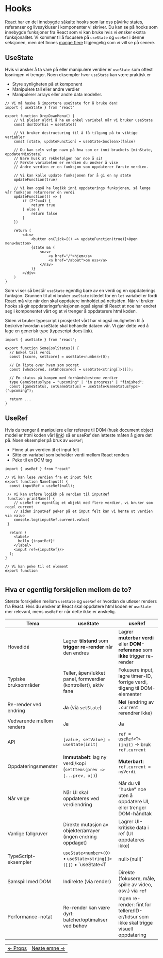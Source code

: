 # Hooks

React har en del innebygde såkalte hooks som lar oss påvirke states, referanser og livssykluser i komponenter vi skriver. Du kan se på hooks som innebygde funksjoner fra React som vi kan bruke hvis vi ønsker ekstra funksjonalitet. Vi kommer til å focusere på `useState` og `useRef` i denne seksjonen, men det finnes [mange flere](https://react.dev/reference/react/hooks) tilgjengelig som vi vill se på senere.

## UseState

Hvis vi ønsker å ta vare på eller manipulere verdier er `useState` som oftest løsningen vi trenger. Noen eksempler hvor `useState` kan være praktisk er

- Styre synligheten på et komponent
- Manipulere tall eller andre verdier
- Manipulerer arrays eller andre data modeller.

```tsx
// Vi må huske å importere useState for å bruke den!
import { useState } from "react"

export function DropDownMenu() {
    // Vi pleier aldri å ha en enkel variabel når vi bruker useState
    const dontDoThis = useState()

    // Vi bruker destructuring til å få tilgang på to viktige variabler
    const [state, updateFunction] = useState<boolean>(false)

    // Du kan selv velge navn på hva som er inni brackets [minState, oppdaterMinState]
    // Bare husk at rekkefølgen har noe å si!
    // Første variabelen er verdien du ønsker å vise
    // Andre verdien er en funksjon som oppdaterer første verdien.

    // Vi kan kalle update funksjonen for å gi en ny state
    updateFunction(true)

    // Vi kan også ha logikk inni oppdaterings funksjonen, så lenge vår funksjon returnerer en verdi
    updateFunction(() => {
        if (2*2==4) {
            return true
        } else {
            return false
        }
    })

    return (
        <div>
            <button onClick={() => updateFunction(true)}>Open menu<button>
            {state && (
                <nav>
                    <a href="/">hjem</a>
                    <a href="/about">om oss</a>
                </nav>
            )}
        </div>
    )
}
```

Som vi ser så består `useState` egentlig bare av en verdi og en oppdaterings funksjon. Grunnen til at vi bruker `useState` istedet for en `let` variabel er fordi React må vite når den skal oppdatere innholdet på nettsiden. Når vi bruker hooks så gir oppdateringsfunksjonen også signal til React at noe har endret seg i komponentet vårt og at vi trenger å oppdaterere html koden.

Siden vi bruker typescript i prosjektet vårt har vi også muligheten til å beskrive hvordan useState skal behandle dataen vår. Vi gjør dette ved å lage en generisk type (typescript docs [link](https://www.typescriptlang.org/docs/handbook/2/generics.html)).

```tsx
import { useState } from "react";

export function SomeCoolStates() {
  // Enkel tall verdi
  const [score, setScore] = useState<number>(0);

  // En liste over hvem som scoret
  const [whoScored, setWhoScored] = useState<string[]>([]);

  // En status på kampen med forhåndsbesteme verdier
  type GameStatusType = "upcoming" | "in progress" | "finished";
  const [gameStatus, setGameStatus] = useState<GameStatusType>("upcoming");

  return ...
}
```

## UseRef

Hvis du trenger å manipulere eller referere til DOM (husk document object model er html koden vår! [link](https://www.w3schools.com/js/js_htmldom.asp)) så er useRef den letteste måten å gjøre det på. Noen eksempler på bruk av `useRef`;

- Finne ut av verdien til et input felt
- Sitte en variabel som beholder verdi mellom React renders
- Peke til en DOM tag

```tsx
import { useRef } from "react"

// Vi kan lese verdien fra et input felt
export function NameInput() {
  const inputRef = useRef(null);

 // Vi kan utføre logikk på verdien til inputRef
 function printName() {
    // useRef er egentlig et objekt med flere verdier, vi bruker som regel current
    // siden inputRef peker på et input felt kan vi hente ut verdien via value
    console.log(inputRef.current.value)
 }

  return (
    <label>
      hello {inputRef}!
    </label>
    <input ref={inputRef}/>
  );
}

// Vi kan peke til et element
export function


```

## Hva er egentlig forskjellen mellom de to?

Største forskjellen mellom `useState` og `useRef` er hvordan de utløser renders fra React. Hvis du ønsker at React skal oppdatere html koden er `useState` mer relevant, mens `useRef` er når dette ikke er ønskelig.

| Tema                       | useState                                                                 | useRef                                                                                   |
|---------------------------|---------------------------------------------------------------------------|------------------------------------------------------------------------------------------|
| Hovedidé                  | Lagrer **tilstand** som **trigger re-render** når den endres             | Lagrer **muterbar verdi** eller **DOM-referanse** som **ikke** trigger re-render        |
| Typiske bruksområder      | Teller, åpen/lukket panel, formverdier (kontrollert), aktiv fane         | Fokusere input, lagre timer-ID, forrige verdi, tilgang til DOM-elementer                |
| Re-render ved endring     | **Ja** (via `setState`)                                                   | **Nei** (endring av `.current` rerendrer ikke)                                          |
| Vedvarende mellom renders | Ja                                                                        | Ja                                                                                       |
| API                       | `[value, setValue] = useState(init)`                                      | `ref = useRef<T>(init)` → bruk `ref.current`                                            |
| Oppdateringsmønster       | **Immutabelt**: lag ny verdi/kopi (`setItems(prev => [...prev, x])`)     | **Muterbart**: `ref.current = nyVerdi`                                                   |
| Når velge                 | Når UI skal oppdateres ved verdiendring                                  | Når du vil “huske” noe uten å oppdatere UI, eller trenger DOM-håndtak                   |
| Vanlige fallgruver        | Direkte mutasjon av objekter/arrayer (ingen endring oppdaget)            | Lagrer UI-kritiske data i ref (UI oppdateres ikke)                                      |
| TypeScript-eksempler      | `useState<number>(0)` • `useState<string[]>([])` • `useState<T|null>(null)` | `useRef<HTMLDivElement|null>(null)` • `useRef<number|null>(null)`                       |
| Samspill med DOM          | Indirekte (via render)                                                    | Direkte (fokusere, måle, spille av video, osv.) via `ref`                               |
| Performance-notat         | Re-render kan være dyrt: batcher/optimaliser ved behov                    | Ingen re-render: fint for tellere/ID-er/tidsur som ikke skal trigge visuell oppdatering |


<table width="100%">
  <tr>
    <td><a href="2_props.md">← Props</a></td>
    <td align="right"><a href="../week_3/README.md">Neste emne →</a></td>
  </tr>
</table>
